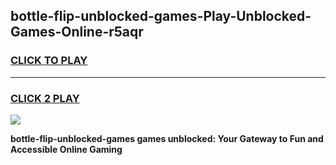 
## bottle-flip-unblocked-games-Play-Unblocked-Games-Online-r5aqr
<h3>
<a href="https://premium76.site?title=bottle-flip-unblocked-games&ref=25A">CLICK TO PLAY</a></h3>
<hr>

<h3>
<a href="https://premium76.site?title=bottle-flip-unblocked-games&ref=25A">CLICK 2 PLAY</a>
  
</h3>

<a href="https://premium76.site?title=bottle-flip-unblocked-games&ref=25A"><img src="https://clearcache.store/games.png"></a>


**bottle-flip-unblocked-games games unblocked: Your Gateway to Fun and Accessible Online Gaming**
